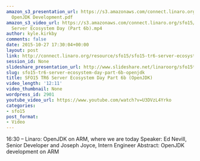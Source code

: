```yaml
---
amazon_s3_presentation_url: https://s3.amazonaws.com/connect.linaro.org/sfo15/Presentations/09-23-Wednesday/SFO15-TR6-B
  OpenJDK Development.pdf
amazon_s3_video_url: https://s3.amazonaws.com/connect.linaro.org/sfo15/Videos/09-23-Wednesday/SFO15-TR6
  Server Ecosystem Day (Part 6b).mp4
author: kyle.kirkby
comments: false
date: 2015-10-27 17:30:04+00:00
layout: post
link: http://connect.linaro.org/resource/sfo15/sfo15-tr6-server-ecosystem-day-part-6b-openjdk/
session_id: None
slideshare_presentation_url: http://www.slideshare.net/linaroorg/sfo15tr6-server-ecosystem-day-part-6
slug: sfo15-tr6-server-ecosystem-day-part-6b-openjdk
title: SFO15 TR6 Server Ecosystem Day Part 6b (OpenJDK)
video_length: '12:11'
video_thumbnail: None
wordpress_id: 2901
youtube_video_url: https://www.youtube.com/watch?v=U3DVzL4Yrko
categories:
- sfo15
post_format:
- Video
---
```


16:30 – Linaro: OpenJDK on ARM, where we are today
Speaker: Ed Nevill, Senior Developer and Joseph Joyce, Intern Engineer
Abstract: OpenJDK development on ARM
